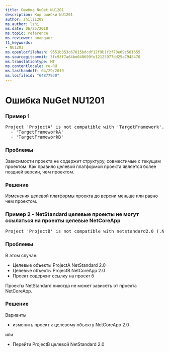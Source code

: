 ```yaml
---
title: Ошибка NuGet NU1201
description: Код ошибки NU1201
author: zhili1208
ms.author: lzhi
ms.date: 06/25/2018
ms.topic: reference
ms.reviewer: anangaur
f1_keywords:
- NU1201
ms.openlocfilehash: 9551b353c67015bdcdf12f9b1f2f70e09c581655
ms.sourcegitcommit: 3fc93f7a64be040699fe12125977dd25a7948470
ms.translationtype: MT
ms.contentlocale: ru-RU
ms.lasthandoff: 04/29/2019
ms.locfileid: "64877930"
---
```

# <a name="nuget-error-nu1201"></a>Ошибка NuGet NU1201

### <a name="example-1"></a>Пример 1
<pre>Project 'ProjectA' is not compatible with 'TargetFramework'. Project 'ProjectA' supports:<br/>  - 'TargetFrameworkA'<br/>  - 'TargetFrameworkB'</pre>

### <a name="issue"></a>Проблемы
Зависимости проекта не содержит структуру, совместимые с текущим проектом. Как правило целевой платформой проекта является более поздней версии, чем проектом.

### <a name="solution"></a>Решение
Изменения целевой платформы проекта до версии меньше или равно чем проектом.

### <a name="example-2---netstandard-targetted-projects-cannot-reference-netcoreapp-targetted-projects"></a>Пример 2 - NetStandard целевые проекты не могут ссылаться на проекты целевые NetCoreApp
<pre>Project 'ProjectB' is not compatible with netstandard2.0 (.NETStandard,Version=v2.0). Project 'ProjectB' supports: netcoreapp2.0 (.NETCoreApp,Version=v2.0)</pre>

### <a name="issue"></a>Проблемы 
В этом случае:
- Целевые объекты ProjectA NetStandard 2.0
- Целевые объекты ProjectB NetCoreApp 2.0
- Проект содержит ссылку на проект б

Проекты NetStandard никогда не может зависеть от проекта NetCoreApp.

### <a name="solution"></a>Решение
Варианты
- изменить проект к целевому объекту NetCoreApp 2.0

или

- Перейти ProjectB целевой NetStandard 2.0

